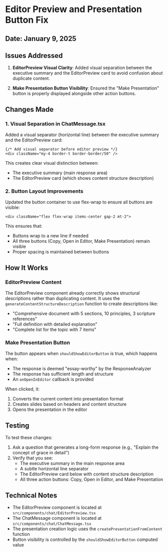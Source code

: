 # Editor Preview and Presentation Button Fix

## Date: January 9, 2025

## Issues Addressed

1. **EditorPreview Visual Clarity**: Added visual separation between the executive summary and the EditorPreview card to avoid confusion about duplicate content.

2. **Make Presentation Button Visibility**: Ensured the "Make Presentation" button is properly displayed alongside other action buttons.

## Changes Made

### 1. Visual Separation in ChatMessage.tsx

Added a visual separator (horizontal line) between the executive summary and the EditorPreview card:

```tsx
{/* Add visual separator before editor preview */}
<div className="my-4 border-t border-border/50" />
```

This creates clear visual distinction between:
- The executive summary (main response area)
- The EditorPreview card (which shows content structure description)

### 2. Button Layout Improvements

Updated the button container to use flex-wrap to ensure all buttons are visible:

```tsx
<div className="flex flex-wrap items-center gap-2 mt-2">
```

This ensures that:
- Buttons wrap to a new line if needed
- All three buttons (Copy, Open in Editor, Make Presentation) remain visible
- Proper spacing is maintained between buttons

## How It Works

### EditorPreview Content
The EditorPreview component already correctly shows structural descriptions rather than duplicating content. It uses the `generateContentStructureDescription` function to create descriptions like:
- "Comprehensive document with 5 sections, 10 principles, 3 scripture references"
- "Full definition with detailed explanation"
- "Complete list for the topic with 7 items"

### Make Presentation Button
The button appears when `shouldShowEditorButton` is true, which happens when:
- The response is deemed "essay-worthy" by the ResponseAnalyzer
- The response has sufficient length and structure
- An `onOpenInEditor` callback is provided

When clicked, it:
1. Converts the current content into presentation format
2. Creates slides based on headers and content structure
3. Opens the presentation in the editor

## Testing

To test these changes:
1. Ask a question that generates a long-form response (e.g., "Explain the concept of grace in detail")
2. Verify that you see:
   - The executive summary in the main response area
   - A subtle horizontal line separator
   - The EditorPreview card below with content structure description
   - All three action buttons: Copy, Open in Editor, and Make Presentation

## Technical Notes

- The EditorPreview component is located at `src/components/chat/EditorPreview.tsx`
- The ChatMessage component is located at `src/components/chat/ChatMessage.tsx`
- The presentation creation logic uses the `createPresentationFromContent` function
- Button visibility is controlled by the `shouldShowEditorButton` computed value
